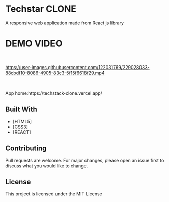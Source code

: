 # Techstar CLONE

A responsive web application made from React js library


# DEMO VIDEO

<br>





https://user-images.githubusercontent.com/122031769/229028033-88cbdf10-8086-4905-83c3-5f15f6618f29.mp4





<br>



<br>
App home:https://techstack-clone.vercel.app/



## Built With
- [HTML5]
- [CSS3]
- [REACT]



## Contributing
Pull requests are welcome. For major changes, please open an issue first to discuss what you would like to change.

## License
This project is licensed under the MIT License

